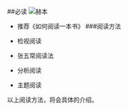 ##必读
![赫本](http://i.imgur.com/eENJTVa.jpg)
 - 推荐《如何阅读一本书》
###阅读方法
- 检视阅读

- 张五常阅读法

- 分析阅读
  
- 主题阅读

以上阅读方法，将会具体的介绍。
